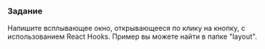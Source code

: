 ### Задание

Напишите всплывающее окно, открывающееся по клику на кнопку, с использованием React Hooks. Пример вы можете найти в папке "layout".